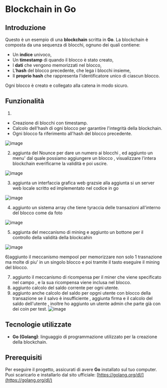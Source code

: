 # Blockchain in Go


## Introduzione

Questo è un esempio di una **blockchain** scritta in **Go**. La blockchain è composta da una sequenza di blocchi, ognuno dei quali contiene:
- Un **indice** univoco,
- Un **timestamp** di quando il blocco è stato creato,
- I **dati** che vengono memorizzati nel blocco,
- L'**hash** del blocco precedente, che lega i blocchi insieme,
- Il **proprio hash** che rappresenta l'identificatore unico di ciascun blocco.

Ogni blocco è creato e collegato alla catena in modo sicuro.

## Funzionalità
1)
- Creazione di blocchi con timestamp.
- Calcolo dell'hash di ogni blocco per garantire l'integrità della blockchain.
- Ogni blocco fa riferimento all'hash del blocco precedente.
  
![image](https://github.com/user-attachments/assets/a9d27b96-55ff-4928-8a65-8b2254126983)

2) aggiunta del Nounce per dare un numero ai blocchi , ed aggiunto un menu' dal quale possiamo aggiungere un blocco , visualizzare l'intera blockchain everificarne la validità e poi uscire.

![image](https://github.com/user-attachments/assets/6ddf2d95-0de5-4a6b-bb4b-dfec5e121c0d)

3) aggiunta un interfaccia grafica web grazsie alla aggiunta si un server web locale scritto ed implementato nel codice in go

 ![image](https://github.com/user-attachments/assets/e1359ac1-92b6-4923-adef-cfa560bb0da8)

 4) aggiunto un sistema array  che tiene tyraccia delle transazioni all'interno del blocco come da foto
  
  ![image](https://github.com/user-attachments/assets/a3ea5470-fe3d-4dfc-ad15-d67d4126dbf7)

5) aggiunta del meccanismo di mining e aggiunto un bottone per il controllo della validità della blockcahin

![image](https://github.com/user-attachments/assets/ab748ee8-f099-433d-9695-4f45ed08fe0b)

6)aggiunto il meccanismo mempool per memorizzare non solo 1 trasnazione ma molte di piu' in un singolo blocco e poi tramite il tasto eseguire il mining del blocco.

7) aggiunto il meccanismo di ricompensa per il miner che viene specificato nel campo , e la sua ricompensa viene inclusa nel blocco.
8) aggiunto calcolo del saldo corrente per ogni utente.
9) aggiunto anche calcolo del saldo per opgni utente con blocco della transazione se il salvo è insufficiente , aggiunta firma e il calcolo del saldo dell'utente , inoltre ho aggiunto un utente admin che parte già con dei coin per test.
    ![image](https://github.com/user-attachments/assets/b5ca7907-be52-4074-ae6e-13508665daa4)





  
## Tecnologie utilizzate

- **Go (Golang)**: linguaggio di programmazione utilizzato per la creazione della blockchain.

## Prerequisiti

Per eseguire il progetto, assicurati di avere **Go** installato sul tuo computer. Puoi scaricarlo e installarlo dal sito ufficiale: [https://golang.org/dl/](https://golang.org/dl/)
